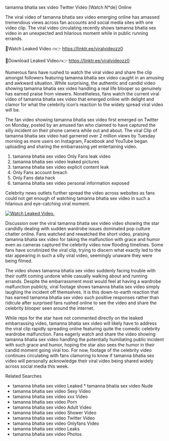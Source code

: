 ﻿tamanna bhatia sex video Twitter Video [Watch N*de] Online

The viral video of ﻿tamanna bhatia sex video emerging online has amassed tremendous views across fan accounts and social media sites with one video clip. The viral video circulating recently shows ﻿tamanna bhatia sex video in an unexpected and hilarious moment while in public running errands. 

🔴Watch Leaked Video 🔥👉  https://linktr.ee/viralvideozz0 

🔴Download Leaked Video🔥👉  https://linktr.ee/viralvideozz0 

Numerous fans have rushed to watch the viral video and share the clip amongst followers featuring ﻿tamanna bhatia sex video caught in an amusing and awkward situation. While surprising, the authentic and candid video showing ﻿tamanna bhatia sex video handling a real life blooper so genuinely has earned praise from viewers. Nonetheless, fans watch the current viral video of ﻿tamanna bhatia sex video that emerged online with delight and clamor for what the celebrity icon’s reaction to the widely spread viral video will be.

The fan video showing ﻿tamanna bhatia sex video first emerged on Twitter on Monday, posted by an amused fan who claimed to have captured the silly incident on their phone camera while out and about. The viral Clip of ﻿tamanna bhatia sex video had garnered over 2 million views by Tuesday morning as more users on Instagram, Facebook and YouTube began uploading and sharing the embarrassing yet entertaining video. 

1. ﻿tamanna bhatia sex video Only Fans leak video
2. ﻿tamanna bhatia sex video leaked pictures
3. ﻿tamanna bhatia sex video explicit content leak
4. Only Fans account breach
5. Only Fans data hack
6. ﻿tamanna bhatia sex video personal information exposed

Celebrity news outlets further spread the video across websites as fans could not get enough of watching ﻿tamanna bhatia sex video in such a hilarious and eye-catching viral moment. 

[![Watch Leaked Video.](https://miro.medium.com/v2/resize:fit:828/format:webp/1*cilzJN44JGOrTw9NJCrNHA.gif "Watch Leaked Video")](https://linktr.ee/viralvideozz0)

Discussion over the viral ﻿tamanna bhatia sex video video showing the star candidly dealing with sudden wardrobe issues dominated pop culture chatter online. Fans watched and rewatched the short video, praising ﻿tamanna bhatia sex video for taking the malfunction with grace and humor even as cameras captured the celebrity video now flooding timelines. Some fans have scrutinized the viral clip, trying to discern what exactly led to the star appearing in such a silly viral video, seemingly unaware they were being filmed.

The video shows ﻿tamanna bhatia sex video suddenly facing trouble with their outfit coming undone while casually walking about and running errands. Despite the embarrassment most would feel at having a wardrobe malfunction publicly, viral footage shows ﻿tamanna bhatia sex video simply laughing the incident off themselves. It is this down-to-earth reaction that has earned ﻿tamanna bhatia sex video such positive responses rather than ridicule after surprised fans rushed online to see the video and share the celebrity blooper seen around the internet.  

While reps for the star have not commented directly on the leaked embarrassing video, ﻿tamanna bhatia sex video will likely have to address the viral clip rapidly spreading online featuring quite the comedic celebrity wardrobe malfunction. Fans eagerly watch and share the video showing ﻿tamanna bhatia sex video handling the potentially humiliating public incident with such grace and humor, hoping the star also sees the humor in their candid moment going viral too. For now, footage of the celebrity video continues circulating with fans clamoring to know if ﻿tamanna bhatia sex video will personally acknowledge their viral video being shared widely across social media this week.

Related Searches
* ﻿tamanna bhatia sex video Leaked
﻿* tamanna bhatia sex video Nude
* ﻿tamanna bhatia sex video Sexy Video
* ﻿tamanna bhatia sex video xxx Video
* ﻿tamanna bhatia sex video Porn
* ﻿tamanna bhatia sex video Adult Video
* ﻿tamanna bhatia sex video Shower Video
* ﻿tamanna bhatia sex video Twitter Video
* ﻿tamanna bhatia sex video Onlyfans Video
* ﻿tamanna bhatia sex video Leaks
* ﻿tamanna bhatia sex video Photos